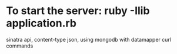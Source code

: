 # To start the server: ruby -Ilib application.rb

sinatra api, content-type json, using mongodb with datamapper
curl commands
